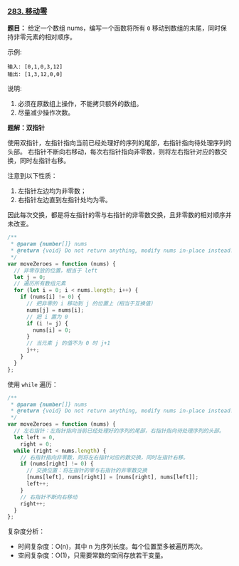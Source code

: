 ### [283. 移动零](https://leetcode-cn.com/problems/move-zeroes/)

**题目：** 给定一个数组 nums，编写一个函数将所有 `0` 移动到数组的末尾，同时保持非零元素的相对顺序。

示例:

```
输入: [0,1,0,3,12]
输出: [1,3,12,0,0]
```

说明:

1. 必须在原数组上操作，不能拷贝额外的数组。
2. 尽量减少操作次数。

**题解：双指针**

使用双指针，左指针指向当前已经处理好的序列的尾部，右指针指向待处理序列的头部。
右指针不断向右移动，每次右指针指向非零数，则将左右指针对应的数交换，同时左指针右移。

注意到以下性质：

1. 左指针左边均为非零数；
2. 右指针左边直到左指针处均为零。

因此每次交换，都是将左指针的零与右指针的非零数交换，且非零数的相对顺序并未改变。

```js
/**
 * @param {number[]} nums
 * @return {void} Do not return anything, modify nums in-place instead.
 */
var moveZeroes = function (nums) {
  // 非零存放的位置，相当于 left
  let j = 0;
  // 遍历所有数组元素
  for (let i = 0; i < nums.length; i++) {
    if (nums[i] != 0) {
      // 把非零的 i 移动到 j 的位置上（相当于互换值）
      nums[j] = nums[i];
      // 把 i 置为 0
      if (i != j) {
        nums[i] = 0;
      }
      // 当元素 j 的值不为 0 时 j+1
      j++;
    }
  }
};
```

使用 `while` 遍历：

```js
/**
 * @param {number[]} nums
 * @return {void} Do not return anything, modify nums in-place instead.
 */
var moveZeroes = function (nums) {
  // 左右指针：左指针指向当前已经处理好的序列的尾部，右指针指向待处理序列的头部。
  let left = 0,
    right = 0;
  while (right < nums.length) {
    // 右指针指向非零数，则将左右指针对应的数交换，同时左指针右移。
    if (nums[right] != 0) {
      // 交换位置：将左指针的零与右指针的非零数交换
      [nums[left], nums[right]] = [nums[right], nums[left]];
      left++;
    }
    // 右指针不断向右移动
    right++;
  }
};
```

复杂度分析：

- 时间复杂度：O(n)，其中 n 为序列长度。每个位置至多被遍历两次。
- 空间复杂度：O(1)，只需要常数的空间存放若干变量。
